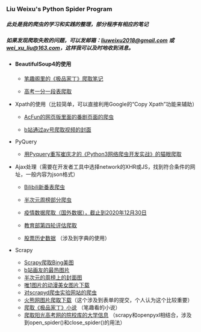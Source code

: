 ### Liu Weixu's Python Spider Program

##### 此处是我的爬虫的学习和实践的整理，部分程序有相应的笔记

##### 如果发现爬取失败的问题，可以发邮箱：liuweixu2018@gmail.com 或 wei_xu_liu@163.com，这样我可以及时地收到消息。

- #### BeautifulSoup4的使用

  - [笔趣阁里的《极品家丁》爬取笔记](https://github.com/liuweixu/PythonSpider/tree/master/Beautifulsoup/笔趣阁里的《极品家丁》爬取笔记)

  - [高考一分一段表爬取](https://github.com/liuweixu/PythonSpider/tree/master/Beautifulsoup/%E9%AB%98%E8%80%83%E4%B8%80%E5%88%86%E4%B8%80%E6%AE%B5%E7%88%AC%E5%8F%96)

    

- Xpath的使用（比较简单，可以直接利用Google的“Copy Xpath”功能来辅助）
  - [AcFun的网页版里面的番剧页面的爬虫](https://github.com/liuweixu/PythonSpider/tree/master/xpath/AcFun的网页版里面的番剧页面爬虫)
  
  - [b站通过av号爬取视频的封面](https://github.com/liuweixu/PythonSpider/tree/master/xpath/b站通过av号爬取视频的封面)
  
    
  
- PyQuery
  
  - [用Pyquery重写崔庆才的《Python3网络爬虫开发实战》的猫眼爬取](https://github.com/liuweixu/PythonSpider/tree/master/PyQuery/用Pyquery重写崔庆才的《Python3网络爬虫开发实战》的猫眼爬取)
  
    
  
- Ajax处理（需要在开发者工具中选择network的XHR或JS，找到符合条件的网址，一般内容为json格式）
  
  - [Bilibili新番表爬虫](https://github.com/liuweixu/PythonSpider/tree/master/Ajax/Bilibili新番表爬虫)
  
  - [半次元周榜部分爬虫](https://github.com/liuweixu/PythonSpider/tree/master/Ajax/半次元周榜部分爬虫)
  
  - [疫情数据爬取（国外数据），截止到2020年12月30日](https://github.com/liuweixu/PythonSpider/tree/master/Ajax/%E7%99%BE%E5%BA%A6%E7%96%AB%E6%83%85%E5%AE%9E%E6%97%B6%E6%95%B0%E6%8D%AE%E7%88%AC%E5%8F%96%E5%B9%B6%E5%8F%AF%E8%A7%86%E5%8C%96%EF%BC%88%E5%9B%BD%E5%A4%96%E6%95%B0%E6%8D%AE%EF%BC%89)
  
  - [教育部第四轮评估爬取](https://github.com/liuweixu/PythonSpider/tree/master/Ajax/%E6%95%99%E8%82%B2%E9%83%A8%E7%AC%AC%E5%9B%9B%E8%BD%AE%E8%AF%84%E4%BC%B0)
  
  - [股票历史数据](https://github.com/liuweixu/PythonSpider/tree/master/Ajax/%E8%82%A1%E7%A5%A8%E6%95%B0%E6%8D%AE%E7%88%AC%E5%8F%96) （涉及到字典的使用）
  
    
  
- Scrapy
  - [Scrapy爬取Bing美图](https://github.com/liuweixu/PythonSpider/tree/master/Scrapy/Bing美图/Bing)
  - [b站画友的最热图片](https://github.com/liuweixu/PythonSpider/tree/master/Scrapy/b站画友的最热图)
  - [半次元的周榜上的封面图](https://github.com/liuweixu/PythonSpider/tree/master/Scrapy/半次元的周榜上的封面图)
  - [唯1图片的动漫美女图片下载](https://github.com/liuweixu/PythonSpider/tree/master/Scrapy/唯1图片的动漫美女图片下载)
  - [对scrapyd爬虫实验网站的爬虫](https://github.com/liuweixu/PythonSpider/tree/master/Scrapy/对scrapyd爬虫实验网站的爬虫)
  - [火熊网图片爬取下载](https://github.com/liuweixu/PythonSpider/tree/master/Scrapy/火熊网图片爬取下载)（这个涉及到表单的提交，个人认为这个比较重要）
  - [爬取《极品家丁》小说](https://github.com/liuweixu/PythonSpider/tree/master/Scrapy/爬取《极品家丁》小说) （笔趣看的小说）
  - [爬取阳光高考网的院校库的大学信息](https://github.com/liuweixu/PythonSpider/tree/master/Scrapy/爬取阳光高考网的大学信息/gaokao) （scrapy和openpyxl相结合，涉及到open_spider()和close_spider()的用法）